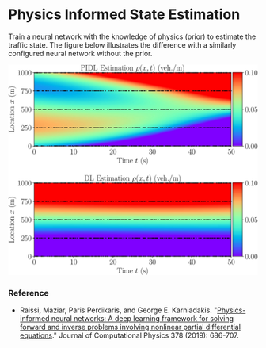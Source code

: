 # Physics Informed State Estimation

Train a neural network with the knowledge of physics (prior) to estimate the traffic state. The figure below illustrates the difference with a similarly configured neural network without the prior.

![alt text](https://github.com/Jihenghuang/pise/blob/main/fixed_1000.jpg)

### Reference

- Raissi, Maziar, Paris Perdikaris, and George E. Karniadakis. "[Physics-informed neural networks: A deep learning framework for solving forward and inverse problems involving nonlinear partial differential equations](https://www.sciencedirect.com/science/article/pii/S0021999118307125)." Journal of Computational Physics 378 (2019): 686-707.
